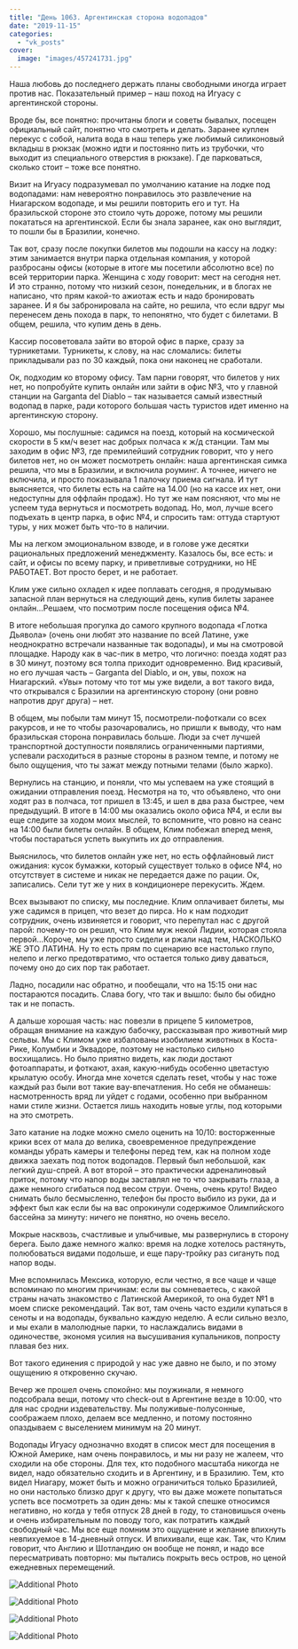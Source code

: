 ```yaml
---
title: "День 1063. Аргентинская сторона водопадов"
date: "2019-11-15"
categories: 
  - "vk_posts"
cover:
  image: "images/457241731.jpg"
---
```


Наша любовь до последнего держать планы свободными иногда играет против нас. Показательный пример – наш поход на Игуасу с аргентинской стороны.

Вроде бы, все понятно: прочитаны блоги и советы бывалых, посещен официальный сайт, понятно что смотреть и делать. Заранее куплен перекус с собой, налита вода в наш теперь уже любимый силиконовый вкладыш в рюкзак (можно идти и постоянно пить из трубочки, что выходит из специального отверстия в рюкзаке). Где парковаться, сколько стоит – тоже все понятно.

<!--more-->

Визит на Игуасу подразумевал по умолчанию катание на лодке под водопадами: нам невероятно понравилось это развлечение на Ниагарском водопаде, и мы решили повторить его и тут. На бразильской стороне это стоило чуть дороже, потому мы решили покататься на аргентинской. Если бы знала заранее, как оно выглядит, то пошли бы в Бразилии, конечно.

Так вот, сразу после покупки билетов мы подошли на кассу на лодку: этим занимается внутри парка отдельная компания, у которой разбросаны офисы (которые в итоге мы посетили абсолютно все) по всей территории парка. Женщина с ходу говорит: мест на сегодня нет. И это странно, потому что низкий сезон, понедельник, и в блогах не написано, что прям какой-то ажиотаж есть и надо бронировать заранее. И я бы забронировала на сайте, но решила, что если вдруг мы перенесем день похода в парк, то непонятно, что будет с билетами. В общем, решила, что купим день в день.

Кассир посоветовала зайти во второй офис в парке, сразу за турникетами. Турникеты, к слову, на нас сломались: билеты прикладывали раз по 30 каждый, пока они наконец не сработали.

Ок, подходим ко второму офису. Там парни говорят, что билетов у них нет, но попробуйте купить онлайн или зайти в офис №3, что у главной станции на Garganta del Diablo – так называется самый известный водопад в парке, ради которого большая часть туристов идет именно на аргентинскую сторону.

Хорошо, мы послушные: садимся на поезд, который на космической скорости в 5 км/ч везет нас добрых полчаса к ж/д станции. Там мы заходим в офис №3, где премилейший сотрудник говорит, что у него билетов нет, но он может посмотреть онлайн: наша аргентинская симка решила, что мы в Бразилии, и включила роуминг. А точнее, ничего не включила, и просто показывала 1 палочку приема сигнала. И тут выясняется, что билеты есть на сайте на 14.00 (но на кассе их нет, они недоступны для оффлайн продаж). Но тут же нам поясняют, что мы не успеем туда вернуться и посмотреть водопад. Но, мол, лучше всего подъехать в центр парка, в офис №4, и спросить там: оттуда стартуют туры, у них может быть что-то в наличии.

Мы на легком эмоциональном взводе, и в голове уже десятки рациональных предложений менеджменту. Казалось бы, все есть: и сайт, и офисы по всему парку, и приветливые сотрудники, но НЕ РАБОТАЕТ. Вот просто берет, и не работает.

Клим уже сильно охладел к идее поплавать сегодня, я продумываю запасной план вернуться на следующий день, купив билеты заранее онлайн…Решаем, что посмотрим после посещения офиса №4.

В итоге небольшая прогулка до самого крупного водопада «Глотка Дьявола» (очень они любят это название по всей Латине, уже неоднократно встречали названные так водопады), и мы на смотровой площадке. Народу как в час-пик в метро, что логично: поезда ходят раз в 30 минут, поэтому вся толпа приходит одновременно. Вид красивый, но его лучшая часть – Garganta del Diablo, и он, увы, похож на Ниагарский. «Увы» потому что тот мы уже видели, а вот такого вида, что открывался с Бразилии на аргентинскую сторону (они ровно напротив друг друга) – нет.

В общем, мы побыли там минут 15, посмотрели-пофоткали со всех ракурсов, и не то чтобы разочаровались, но пришли к выводу, что нам бразильская сторона понравилась больше. Люди за счет лучшей транспортной доступности появлялись ограниченными партиями, успевали расходиться в разные стороны в разном темпе, и потому не было ощущения, что ты зажат между потными телами (было жарко).

Вернулись на станцию, и поняли, что мы успеваем на уже стоящий в ожидании отправления поезд. Несмотря на то, что объявлено, что они ходят раз в полчаса, тот пришел в 13:45, и шел в два раза быстрее, чем предыдущий. В итоге в 14:00 мы оказались около офиса №4, и если вы еще следите за ходом моих мыслей, то вспомните, что ровно на сеанс на 14:00 были билеты онлайн. В общем, Клим побежал вперед меня, чтобы постараться успеть выкупить их до отправления.

Выяснилось, что билетов онлайн уже нет, но есть оффлайновый лист ожидания: кусок бумажки, который существует только в офисе №4, но отсутствует в системе и никак не передается даже по рации. Ок, записались. Сели тут же у них в кондиционере перекусить. Ждем.

Всех вызывают по списку, мы последние. Клим оплачивает билеты, мы уже садимся в прицеп, что везет до пирса. Но к нам подходит сотрудник, очень извиняется и говорит, что перепутал нас с другой парой: почему-то он решил, что Клим муж некой Лидии, которая стояла первой…Короче, мы уже просто сидели и ржали над тем, НАСКОЛЬКО ЖЕ ЭТО ЛАТИНА. Ну то есть прям по сценарию все настолько глупо, нелепо и легко предотвратимо, что остается только диву даваться, почему оно до сих пор так работает.

Ладно, посадили нас обратно, и пообещали, что на 15:15 они нас постараются посадить. Слава богу, что так и вышло: было бы обидно так и не попасть.

А дальше хорошая часть: нас повезли в прицепе 5 километров, обращая внимание на каждую бабочку, рассказывая про животный мир сельвы. Мы с Климом уже избалованы изобилием животных в Коста-Рике, Колумбии и Эквадоре, поэтому не настолько сильно восхищались. Но было приятно видеть, как люди достают фотоаппараты, и фоткают, ахая, какую-нибудь особенно цветастую крылатую особу. Иногда мне хочется сделать reset, чтобы у нас тоже каждый раз были вот такие вау-впечатления. Но себя не обманешь: насмотренность вряд ли уйдет с годами, особенно при выбранном нами стиле жизни. Остается лишь находить новые углы, под которыми на это смотреть.

Зато катание на лодке можно смело оценить на 10/10: восторженные крики всех от мала до велика, своевременное предупреждение команды убрать камеры и телефоны перед тем, как на полном ходе движка заехать под поток водопадов. Первый был небольшой, как легкий душ-спрей. А вот второй – это практически адреналиновый приток, потому что напор воды заставлял не то что закрывать глаза, а даже немного сгибаться под весом струи. Очень, очень круто! Видео снимать было бесмысленно, телефон бы просто выбило из руки, да и эффект был как если бы на вас опрокинули содержимое Олимпийского бассейна за минуту: ничего не понятно, но очень весело.

Мокрые насквозь, счастливые и улыбчивые, мы развернулись в сторону берега. Было даже немного жалко: время на лодке хотелось растянуть, полюбоваться видами подольше, и еще пару-тройку раз сигануть под напор воды.

Мне вспомнилась Мексика, которую, если честно, я все чаще и чаще вспоминаю по многим причинам: если вы сомневаетесь, с какой страны начать знакомство с Латинской Америкой, то она будет №1 в моем списке рекомендаций. Так вот, там очень часто ездили купаться в сеноты и на водопады, буквально каждую неделю. А если сильно везло, и мы ехали в малолюдные парки, то наслаждались видами в одиночестве, экономя усилия на высушивания купальников, попросту плавая без них.

Вот такого единения с природой у нас уже давно не было, и по этому ощущению я откровенно скучаю.

Вечер же прошел очень спокойно: мы поужинали, я немного подсобрала вещи, потому что check-out в Аргентине везде в 10:00, что для нас сродни издевательству. Мы полуживые-полусонные, соображаем плохо, делаем все медленно, и потому постоянно опаздываем с выселением минимум на 20 минут.

Водопады Игуасу однозначно входят в список мест для посещения в Южной Америке, нам очень понравилось, и мы ни разу не жалеем, что сходили на обе стороны. Для тех, кто подобного масштаба никогда не видел, надо обязательно сходить и в Аргентину, и в Бразилию. Тем, кто видел Ниагару, может быть и можно ограничиться только Бразилией, но они настолько близко друг к другу, что вы даже можете попытаться успеть все посмотреть за один день: мы к такой спешке относимся негативно, но когда у тебя отпуск 28 дней в году, то становишься очень и очень избирательным по поводу того, как потратить каждый свободный час. Мы все еще помним это ощущение и желание впихнуть невпихуемое в 14-дневный отпуск. И впихивали, еще как. Так, что Клим говорит, что Англию и Шотландию он вообще не понял, и надо все пересматривать повторно: мы пытались покрыть весь остров, но ценой ежедневных перемещений.

![Additional Photo](https://vodpop.ru/wp-content/uploads/2023/07/457241732.jpg)

![Additional Photo](https://vodpop.ru/wp-content/uploads/2023/07/457241733.jpg)

![Additional Photo](https://vodpop.ru/wp-content/uploads/2023/07/457241734.jpg)

![Additional Photo](https://vodpop.ru/wp-content/uploads/2023/07/457241735.jpg)

